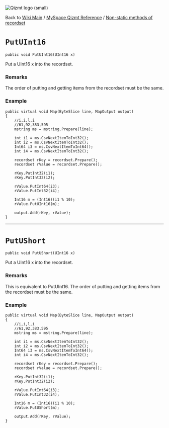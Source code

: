 <a href='Hidden comment: Image:'></a><img src='http://qizmt.googlecode.com/svn/wiki/images/Qizmt_logo_small.png' alt='Qizmt logo (small)' />

Back to <a href='Hidden comment: Link:'></a>[Wiki Main](Main.md) / [MySpace Qizmt Reference](MySpaceQizmtReference.md) / [Non-static methods of recordset](MySpaceQizmtReferenceRecordsetMethods.md)



# `PutUInt16` #
`public void PutUInt16(UInt16 x)`

Put a UInt16 x into the recordset.
### Remarks ###
The order of putting and getting items from the recordset must be the same.

### Example ###
```
public virtual void Map(ByteSlice line, MapOutput output)
{
    //i,i,l,i
    //61,92,383,595
    mstring ms = mstring.Prepare(line);

    int i1 = ms.CsvNextItemToInt32();
    int i2 = ms.CsvNextItemToInt32();
    Int64 i3 = ms.CsvNextItemToInt64();
    int i4 = ms.CsvNextItemToInt32();

    recordset rKey = recordset.Prepare();
    recordset rValue = recordset.Prepare();

    rKey.PutInt32(i1);
    rKey.PutInt32(i2);

    rValue.PutInt64(i3);
    rValue.PutInt32(i4);

    Int16 m = (Int16)(i1 % 10);
    rValue.PutUInt16(m);

    output.Add(rKey, rValue);
} 
```

---




# `PutUShort` #
`public void PutUShort(UInt16 x)`

Put a UInt16 x into the recordset.
### Remarks ###
This is equivalent to PutUInt16.  The order of putting and getting items from the recordset must be the same.

### Example ###
```
public virtual void Map(ByteSlice line, MapOutput output)
{
    //i,i,l,i
    //61,92,383,595
    mstring ms = mstring.Prepare(line);

    int i1 = ms.CsvNextItemToInt32();
    int i2 = ms.CsvNextItemToInt32();
    Int64 i3 = ms.CsvNextItemToInt64();
    int i4 = ms.CsvNextItemToInt32();

    recordset rKey = recordset.Prepare();
    recordset rValue = recordset.Prepare();

    rKey.PutInt32(i1);
    rKey.PutInt32(i2);

    rValue.PutInt64(i3);
    rValue.PutInt32(i4);

    Int16 m = (Int16)(i1 % 10);
    rValue.PutUShort(m);

    output.Add(rKey, rValue);
} 
```